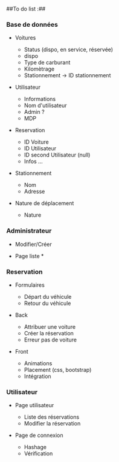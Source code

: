 ##To do list :##

###  Base de données  ###

- Voitures
	- Status (dispo, en service, réservée)
	- dispo 
	- Type de carburant
	- Kilomètrage
	- Stationnement -> ID stationnement

- Utilisateur
	- Informations
	- Nom d'utilisateur
	- Admin ?
	- MDP

- Reservation
	- ID Voiture
	- ID Utilisateur
	- ID second Utilisateur (null)
	- Infos ...

- Stationnement 
	- Nom
	- Adresse

- Nature de déplacement
	- Nature


### Administrateur ###

- Modifier/Créer

- Page liste *

### Reservation ###

- Formulaires
	- Départ du véhicule
	- Retour du véhicule

- Back
	- Attribuer une voiture
	- Créer la réservation
	- Erreur pas de voiture

- Front
	- Animations
	- Placement (css, bootstrap)
	- Intégration

### Utilisateur ###

- Page utilisateur
	- Liste des réservations
	- Modifier la réservation

- Page de connexion
	- Hashage
	- Vérification